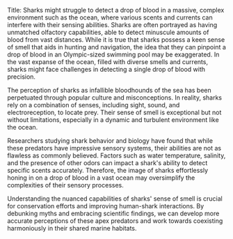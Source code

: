 Title: Sharks might struggle to detect a drop of blood in a massive, complex environment such as the ocean, where various scents and currents can interfere with their sensing abilities.
Sharks are often portrayed as having unmatched olfactory capabilities, able to detect minuscule amounts of blood from vast distances. While it is true that sharks possess a keen sense of smell that aids in hunting and navigation, the idea that they can pinpoint a drop of blood in an Olympic-sized swimming pool may be exaggerated. In the vast expanse of the ocean, filled with diverse smells and currents, sharks might face challenges in detecting a single drop of blood with precision. 

The perception of sharks as infallible bloodhounds of the sea has been perpetuated through popular culture and misconceptions. In reality, sharks rely on a combination of senses, including sight, sound, and electroreception, to locate prey. Their sense of smell is exceptional but not without limitations, especially in a dynamic and turbulent environment like the ocean.

Researchers studying shark behavior and biology have found that while these predators have impressive sensory systems, their abilities are not as flawless as commonly believed. Factors such as water temperature, salinity, and the presence of other odors can impact a shark's ability to detect specific scents accurately. Therefore, the image of sharks effortlessly honing in on a drop of blood in a vast ocean may oversimplify the complexities of their sensory processes.

Understanding the nuanced capabilities of sharks' sense of smell is crucial for conservation efforts and improving human-shark interactions. By debunking myths and embracing scientific findings, we can develop more accurate perceptions of these apex predators and work towards coexisting harmoniously in their shared marine habitats.